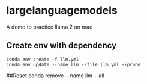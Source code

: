 # largelanguagemodels
A demo to practice llama 2 on mac

## Create env with dependency
    conda env create -f llm.yml
    conda env update --name llm --file llm.yml --prune

##Reset
conda remove --name llm --all

